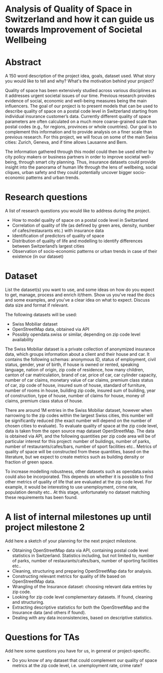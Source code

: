 # Analysis of Quality of Space in Switzerland and how it can guide us towards Improvement of Societal Wellbeing


# Abstract
A 150 word description of the project idea, goals, dataset used. What story you would like to tell and why? What's the motivation behind your project?

Quality of space has been extensively studied across various disciplines as it addresses urgent societal issues of our time. Previous research provides evidence of social, economic and well-being measures being the main influencers. The goal of our project is to present models that can be used to describe quality of space on a postal code level in Switzerland starting from individual insurance customer’s data. Currently different quality of space parameters are often calculated on a much more coarse-grained scale than postal codes (e.g., for regions, provinces or whole countries). Our goal is to complement this information and to provide analysis on a finer scale than previous research. For this project, we will focus on some of the main Swiss cities: Zurich, Geneva, and if time allows Lausanne and Bern. 

The information gathered through this model could then be used either by city policy makers or business partners in order to improve societal well-being, through smart city planning. Thus, insurance datasets could provide insight into the panorama of human life through the lens of wellbeing, social cliques, urban safety and they could potentially uncover bigger socio-economic patterns and urban trends.


# Research questions
A list of research questions you would like to address during the project. 

- How to model quality of space on a postal code level in Switzerland
- Correlation of quality of life (as defined by green ares, density, number of cafes/restaurants etc.) with insurance data
- Identification of predictors of quality of space
- Distribution of quality of life and modelling to identify differences between Switzerland’s largest cities
- Observation of socio-economic patterns or urban trends in case of their existence (in our dataset)


# Dataset
List the dataset(s) you want to use, and some ideas on how do you expect to get, manage, process and enrich it/them. Show us you've read the docs and some examples, and you've a clear idea on what to expect. Discuss data size and format if relevant.

The following datasets will be used:

- Swiss Mobiliar dataset
- OpenStreetMap data, obtained via API
- Possibly opendata.swiss or similar, depending on zip code level availability

The Swiss Mobiliar dataset is a private collection of anonymized insurance data, which groups information about a client and their house and car. It contains the following schemas: anonymous ID, status of employment, civil status, gender, year of birth, if house is owned or rented, speaking language, nation of origin, zip code of residence, how many children, canton of car matriculation, brand of car, price of car, car cylinder capacity, number of car claims, monetary value of car claims, premium class status of car, zip code of house, insured sum of house, standard of furniture, number of rooms in house, building zip code, insured sum of building, year of construction, type of house, number of claims for house, money of claims, premium class status of house.

There are around 1M entries in the Swiss Mobiliar dataset, however when narrowing to the zip codes within the largest Swiss cities, this number will be significantly reduced (the exact number will depend on the number of chosen cities to evaluate).
To evaluate quality of space at the zip code level, data is taken from the open source map dataset OpenStreetMap. The data is obtained via API, and the following quantities per zip code area will be of particular interest for this project: number of buildings, number of parks, number of restaurants/cafes/bars, number of sport facilities etc.. Metrics of quality of space will be constructed from these quantities, based on the literature, but we expect to create metrics such as building density or fraction of green space.

To increase modelling robustness, other datasets such as opendata.swiss could also be incorporated. This depends on whether it is possible to find other metrics of quality of life that are evaluated at the zip code level. For example, it would be interesting to use unemployment, crime rate, population density etc.. At this stage, unfortunately no dataset matching these requirements has been found.


# A list of internal milestones up until project milestone 2
Add here a sketch of your planning for the next project milestone.

- Obtaining OpenStreetMap data via API, containing postal code level statistics in Switzerland. Statistics including, but not limited to, number of parks,  number of restaurants/cafes/bars, number of sporting facilities etc.. 
- Cleaning, structuring and preparing OpenStreetMap data for analysis.
- Constructing relevant metrics for quality of life based on OpenStreetMap data.
- Wrangling of the Insurance dataset: choosing relevant data entries by zip code.
- Looking for zip code level complementary datasets. If found, cleaning and structuring.
- Extracting descriptive statistics for both the OpenStreetMap and the Insurance data (and others if found).
- Dealing with any data inconsistencies, based on descriptive statistics.


# Questions for TAs
Add here some questions you have for us, in general or project-specific.

- Do you know of any dataset that could complement our quality of space metrics at the zip code level, i.e. unemployment rate, crime rate?
